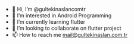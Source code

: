 - 👋 Hi, I’m @gultekinaslancomtr
- 👀 I’m interested in Android Programming
- 🌱 I’m currently learning flutter
- 💞️ I’m looking to collaborate on flutter project
- 📫 How to reach me mail@gultekinaslan.com.tr

